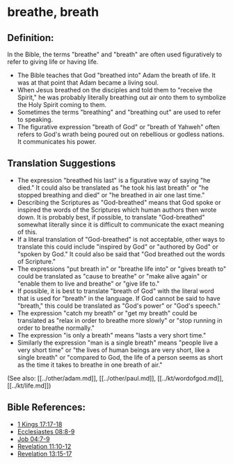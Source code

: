 # breathe, breath #

## Definition: ##

In the Bible, the terms "breathe" and "breath" are often used figuratively to refer to giving life or having life. 

* The Bible teaches that God "breathed into" Adam the breath of life. It was at that point that Adam became a living soul.
* When Jesus breathed on the disciples and told them to "receive the Spirit," he was probably literally breathing out air onto them to symbolize the Holy Spirit coming to them.
* Sometimes the terms "breathing" and "breathing out" are used to refer to speaking.
* The figurative expression "breath of God" or "breath of Yahweh" often refers to God's wrath being poured out on rebellious or godless nations. It communicates his power.

## Translation Suggestions ##

* The expression "breathed his last" is a figurative way of saying "he died." It could also be translated as "he took his last breath" or "he stopped breathing and died" or "he breathed in air one last time."
* Describing the Scriptures as "God-breathed" means that God spoke or inspired the words of the Scriptures which human authors then wrote down. It is probably best, if possible, to translate "God-breathed" somewhat literally since it is difficult to communicate the exact meaning of this.
* If a literal translation of "God-breathed" is not acceptable, other ways to translate this could include "inspired by God" or "authored by God" or "spoken by God." It could also be said that "God breathed out the words of Scripture."
* The expressions "put breath in" or "breathe life into" or "gives breath to" could be translated as "cause to breathe" or "make alive again" or "enable them to live and breathe" or "give life to."
* If possible, it is best to translate "breath of God" with the literal word that is used for "breath" in the language. If God cannot be said to have "breath," this could be translated as "God's power" or "God's speech."
* The expression "catch my breath" or "get my breath" could be translated as "relax in order to breathe more slowly" or "stop running in order to breathe normally."
* The expression "is only a breath" means "lasts a very short time."
* Similarly the expression "man is a single breath" means "people live a very short time" or "the lives of human beings are very short, like a single breath" or "compared to God, the life of a person seems as short as the time it takes to breathe in one breath of air."

(See also: [[../other/adam.md]], [[../other/paul.md]], [[../kt/wordofgod.md]], [[../kt/life.md]])

## Bible References: ##

* [1 Kings 17:17-18](en/tn/1ki/help/17/17)
* [Ecclesiastes 08:8-9](en/tn/ecc/help/08/08)
* [Job 04:7-9](en/tn/job/help/04/07)
* [Revelation 11:10-12](en/tn/rev/help/11/10)
* [Revelation 13:15-17](en/tn/rev/help/13/15)